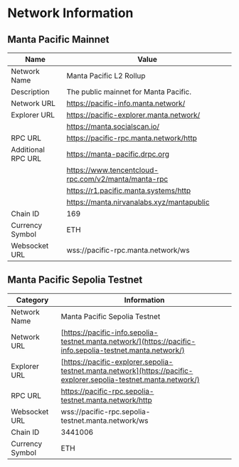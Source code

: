 # Network Information

## Manta Pacific Mainnet

| Name               | Value                                               |
| ------------------ | --------------------------------------------------- |
| Network Name       | Manta Pacific L2 Rollup                             |
| Description        | The public mainnet for Manta Pacific.               |
| Network URL        | https://pacific-info.manta.network/                 |
| Explorer URL       | https://pacific-explorer.manta.network/             |
|                    | https://manta.socialscan.io/                        |
| RPC URL            | https://pacific-rpc.manta.network/http              |
| Additional RPC URL | https://manta-pacific.drpc.org                      |
|                    | https://www.tencentcloud-rpc.com/v2/manta/manta-rpc |
|                    | https://r1.pacific.manta.systems/http               |
|                    | https://manta.nirvanalabs.xyz/mantapublic           |
| Chain ID           | 169                                                 |
| Currency Symbol    | ETH                                                 |
| Websocket URL      | wss://pacific-rpc.manta.network/ws                  |

## Manta Pacific Sepolia Testnet

| Category        | Information                                                                                                       |
| --------------- | ----------------------------------------------------------------------------------------------------------------- |
| Network Name    | Manta Pacific Sepolia Testnet                                                                                     |
| Network URL     | [https://pacific-info.sepolia-testnet.manta.network/](https://pacific-info.sepolia-testnet.manta.network/)        |
| Explorer URL    | [https://pacific-explorer.sepolia-testnet.manta.network](https://pacific-explorer.sepolia-testnet.manta.network/) |
| RPC URL         | https://pacific-rpc.sepolia-testnet.manta.network/http                                                            |
| Websocket URL   | wss://pacific-rpc.sepolia-testnet.manta.network/ws                                                                |
| Chain ID        | 3441006                                                                                                           |
| Currency Symbol | ETH                                                                                                               |
